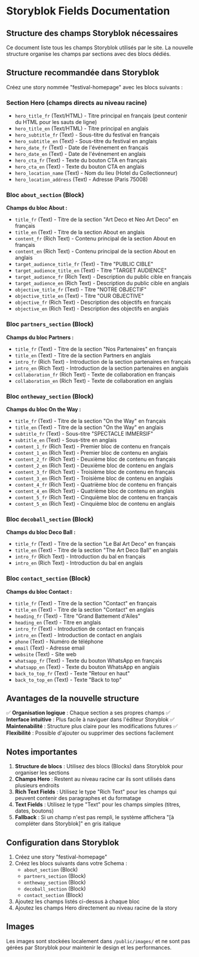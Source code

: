 # Storyblok Fields Documentation

## Structure des champs Storyblok nécessaires

Ce document liste tous les champs Storyblok utilisés par le site. La nouvelle structure organise les champs par sections avec des blocs dédiés.

## Structure recommandée dans Storyblok

Créez une story nommée "festival-homepage" avec les blocs suivants :

### Section Hero (champs directs au niveau racine)

- `hero_title_fr` (Text/HTML) - Titre principal en français (peut contenir du HTML pour les sauts de ligne)
- `hero_title_en` (Text/HTML) - Titre principal en anglais
- `hero_subtitle_fr` (Text) - Sous-titre du festival en français
- `hero_subtitle_en` (Text) - Sous-titre du festival en anglais
- `hero_date_fr` (Text) - Date de l'événement en français
- `hero_date_en` (Text) - Date de l'événement en anglais
- `hero_cta_fr` (Text) - Texte du bouton CTA en français
- `hero_cta_en` (Text) - Texte du bouton CTA en anglais
- `hero_location_name` (Text) - Nom du lieu (Hotel du Collectionneur)
- `hero_location_address` (Text) - Adresse (Paris 75008)

### Bloc `about_section` (Block)

**Champs du bloc About :**
- `title_fr` (Text) - Titre de la section "Art Deco et Neo Art Deco" en français
- `title_en` (Text) - Titre de la section About en anglais
- `content_fr` (Rich Text) - Contenu principal de la section About en français
- `content_en` (Rich Text) - Contenu principal de la section About en anglais
- `target_audience_title_fr` (Text) - Titre "PUBLIC CIBLE"
- `target_audience_title_en` (Text) - Titre "TARGET AUDIENCE"
- `target_audience_fr` (Rich Text) - Description du public cible en français
- `target_audience_en` (Rich Text) - Description du public cible en anglais
- `objective_title_fr` (Text) - Titre "NOTRE OBJECTIF"
- `objective_title_en` (Text) - Titre "OUR OBJECTIVE"
- `objective_fr` (Rich Text) - Description des objectifs en français
- `objective_en` (Rich Text) - Description des objectifs en anglais

### Bloc `partners_section` (Block)

**Champs du bloc Partners :**
- `title_fr` (Text) - Titre de la section "Nos Partenaires" en français
- `title_en` (Text) - Titre de la section Partners en anglais
- `intro_fr` (Rich Text) - Introduction de la section partenaires en français
- `intro_en` (Rich Text) - Introduction de la section partenaires en anglais
- `collaboration_fr` (Rich Text) - Texte de collaboration en français
- `collaboration_en` (Rich Text) - Texte de collaboration en anglais

### Bloc `ontheway_section` (Block)

**Champs du bloc On the Way :**
- `title_fr` (Text) - Titre de la section "On the Way" en français
- `title_en` (Text) - Titre de la section "On the Way" en anglais
- `subtitle_fr` (Text) - Sous-titre "SPECTACLE IMMERSIF"
- `subtitle_en` (Text) - Sous-titre en anglais
- `content_1_fr` (Rich Text) - Premier bloc de contenu en français
- `content_1_en` (Rich Text) - Premier bloc de contenu en anglais
- `content_2_fr` (Rich Text) - Deuxième bloc de contenu en français
- `content_2_en` (Rich Text) - Deuxième bloc de contenu en anglais
- `content_3_fr` (Rich Text) - Troisième bloc de contenu en français
- `content_3_en` (Rich Text) - Troisième bloc de contenu en anglais
- `content_4_fr` (Rich Text) - Quatrième bloc de contenu en français
- `content_4_en` (Rich Text) - Quatrième bloc de contenu en anglais
- `content_5_fr` (Rich Text) - Cinquième bloc de contenu en français
- `content_5_en` (Rich Text) - Cinquième bloc de contenu en anglais

### Bloc `decoball_section` (Block)

**Champs du bloc Deco Ball :**
- `title_fr` (Text) - Titre de la section "Le Bal Art Deco" en français
- `title_en` (Text) - Titre de la section "The Art Deco Ball" en anglais
- `intro_fr` (Rich Text) - Introduction du bal en français
- `intro_en` (Rich Text) - Introduction du bal en anglais

### Bloc `contact_section` (Block)

**Champs du bloc Contact :**
- `title_fr` (Text) - Titre de la section "Contact" en français
- `title_en` (Text) - Titre de la section "Contact" en anglais
- `heading_fr` (Text) - Titre "Grand Battement d'Ailes"
- `heading_en` (Text) - Titre en anglais
- `intro_fr` (Text) - Introduction de contact en français
- `intro_en` (Text) - Introduction de contact en anglais
- `phone` (Text) - Numéro de téléphone
- `email` (Text) - Adresse email
- `website` (Text) - Site web
- `whatsapp_fr` (Text) - Texte du bouton WhatsApp en français
- `whatsapp_en` (Text) - Texte du bouton WhatsApp en anglais
- `back_to_top_fr` (Text) - Texte "Retour en haut"
- `back_to_top_en` (Text) - Texte "Back to top"

## Avantages de la nouvelle structure

✅ **Organisation logique** : Chaque section a ses propres champs
✅ **Interface intuitive** : Plus facile à naviguer dans l'éditeur Storyblok
✅ **Maintenabilité** : Structure plus claire pour les modifications futures
✅ **Flexibilité** : Possible d'ajouter ou supprimer des sections facilement

## Notes importantes

1. **Structure de blocs** : Utilisez des blocs (Blocks) dans Storyblok pour organiser les sections
2. **Champs Hero** : Restent au niveau racine car ils sont utilisés dans plusieurs endroits
3. **Rich Text Fields** : Utilisez le type "Rich Text" pour les champs qui peuvent contenir des paragraphes et du formatage
4. **Text Fields** : Utilisez le type "Text" pour les champs simples (titres, dates, boutons)
5. **Fallback** : Si un champ n'est pas rempli, le système affichera "[à compléter dans Storyblok]" en gris italique

## Configuration dans Storyblok

1. Créez une story "festival-homepage"
2. Créez les blocs suivants dans votre Schema :
   - `about_section` (Block)
   - `partners_section` (Block) 
   - `ontheway_section` (Block)
   - `decoball_section` (Block)
   - `contact_section` (Block)
3. Ajoutez les champs listés ci-dessus à chaque bloc
4. Ajoutez les champs Hero directement au niveau racine de la story

## Images

Les images sont stockées localement dans `/public/images/` et ne sont pas gérées par Storyblok pour maintenir le design et les performances.